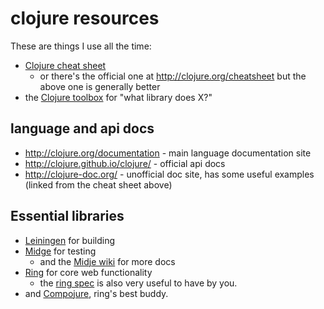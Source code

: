 # clojure resources

These are things I use all the time:

* [Clojure cheat sheet](http://jafingerhut.github.io/cheatsheet-clj-1.3/cheatsheet-tiptip-cdocs-summary.html)
    * or there's the official one at http://clojure.org/cheatsheet but the above one is generally better
* the [Clojure toolbox](http://www.clojure-toolbox.com/) for "what library does X?"

## language and api docs

* http://clojure.org/documentation - main language documentation site
* http://clojure.github.io/clojure/ - official api docs
* http://clojure-doc.org/ - unofficial doc site, has some useful examples (linked from the cheat sheet above)

## Essential libraries

* [Leiningen](http://leiningen.org/) for building
* [Midge](https://github.com/marick/Midje#readme) for testing
    * and the [Midje wiki](https://github.com/marick/Midje/wiki) for more docs
* [Ring](https://github.com/ring-clojure/ring) for core web functionality
    * the [ring spec](https://raw.githubusercontent.com/mmcgrana/ring/master/SPEC) is also very useful to have by you.
* and [Compojure](https://github.com/weavejester/compojure#readme), ring's best buddy.

